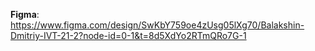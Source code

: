 **Figma**:  https://www.figma.com/design/SwKbY759oe4zUsg05lXg70/Balakshin-Dmitriy-IVT-21-2?node-id=0-1&t=8d5XdYo2RTmQRo7G-1
